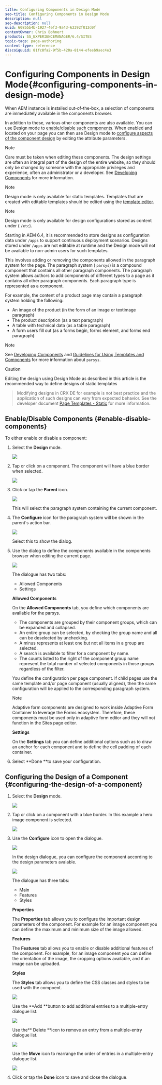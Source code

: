 ```yaml
---
title: Configuring Components in Design Mode
seo-title: Configuring Components in Design Mode
description: null
seo-description: null
uuid: 60855b4b-1927-4ef3-9a43-62392f012d0f
contentOwner: Chris Bohnert
products: SG_EXPERIENCEMANAGER/6.4/SITES
topic-tags: page-authoring
content-type: reference
discoiquuid: 81fc8fa2-9f5b-420a-8144-efeeb9aec4e3
---
```


# Configuring Components in Design Mode{#configuring-components-in-design-mode}

When AEM instance is installed out-of-the-box, a selection of components are immediately available in the components browser.

In addition to these, various other components are also available. You can use Design mode to [enable/disable such components](#enabledisablecomponentsusingdesignmode). When enabled and located on your page you can then use Design mode to [configure aspects of the component design](#configuringcomponentsusingdesignmode) by editing the attribute parameters.

>[!NOTE]
>
>Care must be taken when editing these components. The design settings are often an integral part of the design of the entire website, so they should only be changed by someone with the appropriate privileges and experience, often an administrator or a developer. See [Developing Components](../../../sites/developing/using/components.md) for more information.

>[!NOTE]
>
>Design mode is only available for static templates. Templates that are created with editable templates should be edited using the [template editor](../../../sites/authoring/using/templates.md).

>[!NOTE]
>
>Design mode is only available for design configurations stored as content under ( `/etc`).
>
>Starting in AEM 6.4, it is recommended to store designs as configuration data under `/apps` to support continuous deployment scenarios. Designs stored under `/apps` are not editable at runtime and the Design mode will not be available to non-admin users for such templates.

This involves adding or removing the components allowed in the paragraph system for the page. The paragraph system ( `parsys`) is a compound component that contains all other paragraph components. The paragraph system allows authors to add components of different types to a page as it contains all other paragraph components. Each paragraph type is represented as a component.

For example, the content of a product page may contain a paragraph system holding the following:

* An image of the product (in the form of an image or textimage paragraph)
* The product description (as a text paragraph)
* A table with technical data (as a table paragraph)
* A form users fill out (as a forms begin, forms element, and forms end paragraph)

>[!NOTE]
>
>See [Developing Components](../../../sites/developing/using/components.md#paragraphsystem) and [Guidelines for Using Templates and Components](../../../sites/developing/using/dev-guidelines-bestpractices.md#guidelinesforusingtemplatesandcomponents) for more information about `parsys`.

>[!CAUTION]
>
>Editing the design using Design Mode as described in this article is the recommended way to define designs of static templates  

>
>Modifying designs in CRX DE for example is not best practice and the application of such designs can vary from expected behavior. See the developer document [Page Templates - Static](../../../sites/developing/using/page-templates-static.md#how-template-designs-are-applied) for more information.

## Enable/Disable Components {#enable-disable-components}

To either enable or disable a component:

1. Select the **Design** mode.

   ![](assets/screen_shot_2018-03-22at103113.png)

1. Tap or click on a component. The component will have a blue border when selected.

   ![](assets/screen_shot_2018-03-22at103204.png)

1. Click or tap the **Parent** icon.

   ![](do-not-localize/screen_shot_2018-03-22at103204.png)

   This will select the paragraph system containing the current component.

1. The **Configure** icon for the paragraph system will be shown in the parent's action bar.

   ![](do-not-localize/screen_shot_2018-03-22at103256.png)

   Select this to show the dialog.

1. Use the dialog to define the components available in the components browser when editing the current page.

   ![](assets/screen_shot_2018-03-22at103329.png)

   The dialogue has two tabs:

    * Allowed Components
    * Settings

   **Allowed Components**

   On the **Allowed Components** tab, you define which components are available for the parsys.

    * The components are grouped by their component groups, which can be expanded and collapsed.
    * An entire group can be selected, by checking the group name and all can be deselected by unchecking.
    * A minus represents at least one but not all items in a group are selected.
    * A search is available to filter for a component by name.
    * The counts listed to the right of the component group name represent the total number of selected components in those groups regardless of the filter.

   You define the configuration per page component. If child pages use the same template and/or page component (usually aligned), then the same configuration will be applied to the corresponding paragraph system.

   >[!NOTE]
   >
   >Adaptive form components are designed to work inside Adaptive Form Container to leverage the Forms ecosystem. Therefore, these components must be used only in adaptive form editor and they will not function in the Sites page editor.

   **Settings**

   On the **Settings** tab you can define additional options such as to draw an anchor for each component and to define the cell padding of each container.

1. Select **Done **to save your configuration.

## Configuring the Design of a Component {#configuring-the-design-of-a-component}

1. Select the **Design** mode.

   ![](assets/screen_shot_2018-03-22at103113-1.png)

1. Tap or click on a component with a blue border. In this example a hero image component is selected.

   ![](assets/screen_shot_2018-03-22at103434.png)

1. Use the **Configure** icon to open the dialogue.

   ![](do-not-localize/screen_shot_2018-03-22at103256-1.png)

   In the design dialogue, you can configure the component according to the design parameters avalable.

   ![](assets/screen_shot_2018-03-22at103530.png)

   The dialogue has three tabs:

    * Main
    * Features
    * Styles

   **Properties**

   The **Properties** tab allows you to configure the important design parameters of the component. For example for an image component you can define the maximum and minimum size of the image allowed.

   **Features**

   The **Features** tab allows you to enable or disable additional features of the component. For example, for an image component you can define the orientation of the image, the cropping options available, and if an image can be uploaded.

   **Styles**

   The **Styles** tab allows you to define the CSS classes and styles to be used with the compoent.

   ![](assets/screen_shot_2018-03-22at103741.png)

   Use the **Add **button to add additional entries to a multiple-entry dialogue list.

   ![](assets/chlimage_1-120.png)

   Use the** Delete **icon to remove an entry from a multiple-entry dialogue list.

   ![](do-not-localize/screen_shot_2018-03-22at103809.png)

   Use the **Move** icon to rearrange the order of entries in a multiple-entry dialogue list.

   ![](do-not-localize/screen_shot_2018-03-22at103816.png)

1. Click or tap the **Done** icon to save and close the dialogue.

